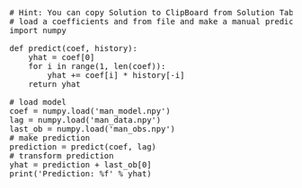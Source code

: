 <pre class="file" data-target="clipboard">
# Hint: You can copy Solution to ClipBoard from Solution Tab
# load a coefficients and from file and make a manual prediction
import numpy

def predict(coef, history):
	yhat = coef[0]
	for i in range(1, len(coef)):
		yhat += coef[i] * history[-i]
	return yhat

# load model
coef = numpy.load('man_model.npy')
lag = numpy.load('man_data.npy')
last_ob = numpy.load('man_obs.npy')
# make prediction
prediction = predict(coef, lag)
# transform prediction
yhat = prediction + last_ob[0]
print('Prediction: %f' % yhat)
</pre>

